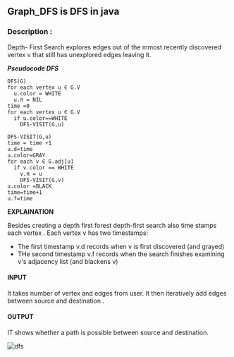 ## Graph_DFS is DFS in java

### Description :

Depth- First Search explores edges out of the mmost recently discovered vertex v that still has unexplored edges leaving it.

***Pseudocode DFS***

```
DFS(G)
for each vertex u ∈ G.V
  u.color = WHITE
  u.π = NIL
time =0
for each vertex u ∈ G.V
  if u.color==WHITE
    DFS-VISIT(G,u)
```
```
DFS-VISIT(G,u)
time = time +1
u.d=time
u.color=GRAY
for each v ∈ G.adj[u]
  if v.color == WHITE
    v.π = u
    DFS-VISIT(G,v)
u.color =BLACK
time=time+1
u.f=time
```
**EXPLAINATION**

Besides creating a depth first forest depth-first search also time stamps each vertex .
Each vertex v has two timestamps:
* The first timestamp v.d records when v is first discovered (and grayed) 
* THe second timestamp v.f records when the search finishes examining v's adjacency list (and blackens v)

#### INPUT
It takes number of vertex and edges from user. It then iteratively add edges between source and destination .

#### OUTPUT

IT shows whether a path is possible between source and destination.


![dfs](https://user-images.githubusercontent.com/95691508/149524421-28b507fb-ce9c-4168-887f-e181c965a20a.JPG)
